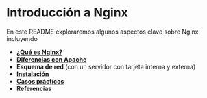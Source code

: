 # Introducción a Nginx  

En este README exploraremos algunos aspectos clave sobre Nginx, incluyendo  

- **[¿Qué es Nginx?](QuéesNginx.md)**
- **[Diferencias con Apache](Diferencias.md)**  
- **Esquema de red** (con un servidor con tarjeta interna y externa)  
- **[Instalación](Instalación.md)**  
- **[Casos prácticos](CasosPracticos.md)**  
- **Referencias**  
